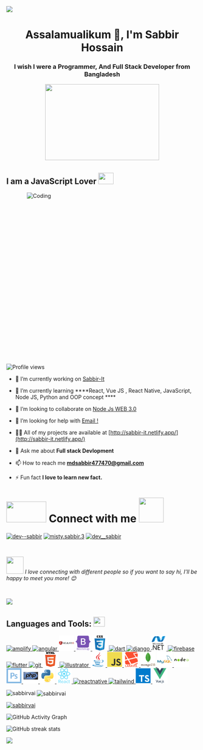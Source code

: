 ![](https://cdn.fbsbx.com/v/t59.2708-21/278764585_596256831428904_6484570594458471266_n.gif?_nc_cat=100&ccb=1-7&_nc_sid=041f46&_nc_eui2=AeHCVBv-IPQMMthriqF-Zt-JvEgd-rnKQTy8SB36ucpBPNr0-zg1YgrgO_TCOAlvZxHzHbIZb6JppORE7KDvbVXS&_nc_ohc=yL6vfKRGIRkAX-Acesp&_nc_ht=cdn.fbsbx.com&oh=03_AVIwo2nBmBBiDph8kMiNE9REae_eNXFOKjvlgF0fA7FNew&oe=62BE0DAB)

<h1 align="center">Assalamualikum 👋, I'm Sabbir Hossain</h1>
<h3 align="center">I wish I were a Programmer, And Full Stack Developer from Bangladesh</h3>
<p align="center"> <img  height="200" width="300" src="https://media.giphy.com/media/fW4G2bsiMZiAwipQVJ/giphy.gif"> </p>

<h2 align="start">I am a JavaScript Lover <img height="30" width="40" src="https://camo.githubusercontent.com/63371d36886ee658f5a97401f393e1ab1684b2fd3de674b8f5efc7d410b2a3d0/68747470733a2f2f6d656469612e67697068792e636f6d2f6d656469612f57556c706c634d704f43456d5447427442572f67697068792e676966"></h2>
<img align="right" alt="Coding" width="450" height="450" src="https://cdn.dribbble.com/users/1162077/screenshots/3848914/media/7ed7d5ca074b48b328150e5a231e8d1f.gif">

![Profile views](https://gpvc.arturio.dev/sabbirvai) 

- 🔭 I’m currently working on [Sabbir-It](http://sabbir-it.netlify.app/)

- 🌱 I’m currently learning ****React, Vue JS , React Native, JavaScript, Node JS, Python and OOP concept ****

- 👯 I’m looking to collaborate on [Node Js WEB 3.0](http://sabbir-it.netlify.app/)

- 🤝 I’m looking for help with [Email !](http://mdsabbir477470@gmail.com/)

- 👨‍💻 All of my projects are available at [http://sabbir-it.netlify.app/](http://sabbir-it.netlify.app/)

- 💬 Ask me about **Full stack Devlopment**

- 📫 How to reach me **mdsabbir477470@gmail.com**

- ⚡ Fun fact **I love to learn new fact.**

<h1 align="left"><img height="55" width="105" src="https://cdn.dribbble.com/users/3052691/screenshots/6178918/media/d22c346007dce4e3c8c97bd5b09d8363.gif"> Connect with me <img height="65" width="65" src="https://github.com/rajput2107/rajput2107/blob/master/Assets/Handshake.gif?raw=true"> </h1>

<p align="left">
<a href="https://twitter.com/dev--sabbir" target="blank"><img align="center" src="https://raw.githubusercontent.com/rahuldkjain/github-profile-readme-generator/master/src/images/icons/Social/twitter.svg" alt="dev--sabbir" height="30" width="40" /></a>
<a href="https://fb.com/misty.sabbir.3" target="blank"><img align="center" src="https://raw.githubusercontent.com/rahuldkjain/github-profile-readme-generator/master/src/images/icons/Social/facebook.svg" alt="misty.sabbir.3" height="30" width="40" /></a>
<a href="https://instagram.com/dev__sabbir" target="blank"><img align="center" src="https://raw.githubusercontent.com/rahuldkjain/github-profile-readme-generator/master/src/images/icons/Social/instagram.svg" alt="dev__sabbir" height="30" width="40" /></a>
</p>
<br>
<p><i><img height="45" width="45" src="https://camo.githubusercontent.com/ec0df7b334d15078e980be8f26f35f1bd6f004eaa4a121db42fed361360c1817/68747470733a2f2f6d656469612e67697068792e636f6d2f6d656469612f4c6e516a7057614f4e386e68723231764e572f67697068792e676966"> I love connecting with different people so if you want to say hi, I'll be happy to meet you more! 😊</i></p>
<br>

![](https://cdn.fbsbx.com/v/t59.2708-21/290679287_716194729655162_5232320856011826837_n.gif?_nc_cat=101&ccb=1-7&_nc_sid=041f46&_nc_eui2=AeEDcawJqBBQmi42rMIa4mk8MRWx9xwBpD0xFbH3HAGkPfY0CzMdjEQGkgdO-ydljo3L85bc0RIN6IL9XmqAXJ2U&_nc_ohc=82N0ch7uZdsAX9KQ5IL&_nc_oc=AQkFe9Cg0NXcAZHUF29WCCpZNKGBoc_IwLtvdshb9JsWEwM5g8_p7SJVUmIZ8UrYshk&_nc_ht=cdn.fbsbx.com&oh=03_AVLyguyc3G00e5v_2IoWlyMruAEo6Wb-OHkMZiqU2CIZKA&oe=62BE1090)

<h2 align="left">Languages and Tools: <img height="26" width="30" src="https://camo.githubusercontent.com/4a6d78c6937e3980495875e8a8e904fc57d0639c4c8012ff0d40af64da2f96f1/68747470733a2f2f6d656469612e67697068792e636f6d2f6d656469612f31796e4345746c674d5041654e4171646e752f67697068792e676966"></h2>
<p align="left"> <a href="https://aws.amazon.com/amplify/" target="_blank" rel="noreferrer"> <img src="https://docs.amplify.aws/assets/logo-dark.svg" alt="amplify" width="40" height="40"/> </a> <a href="https://angular.io" target="_blank" rel="noreferrer"> <img src="https://angular.io/assets/images/logos/angular/angular.svg" alt="angular" width="40" height="40"/> </a> <a href="https://angular.io" target="_blank" rel="noreferrer"> <img src="https://raw.githubusercontent.com/devicons/devicon/master/icons/angularjs/angularjs-original-wordmark.svg" alt="angularjs" width="40" height="40"/> </a> <a href="https://getbootstrap.com" target="_blank" rel="noreferrer"> <img src="https://raw.githubusercontent.com/devicons/devicon/master/icons/bootstrap/bootstrap-plain-wordmark.svg" alt="bootstrap" width="40" height="40"/> </a> <a href="https://www.w3schools.com/css/" target="_blank" rel="noreferrer"> <img src="https://raw.githubusercontent.com/devicons/devicon/master/icons/css3/css3-original-wordmark.svg" alt="css3" width="40" height="40"/> </a> <a href="https://dart.dev" target="_blank" rel="noreferrer"> <img src="https://www.vectorlogo.zone/logos/dartlang/dartlang-icon.svg" alt="dart" width="40" height="40"/> </a> <a href="https://www.djangoproject.com/" target="_blank" rel="noreferrer"> <img src="https://cdn.worldvectorlogo.com/logos/django.svg" alt="django" width="40" height="40"/> </a> <a href="https://dotnet.microsoft.com/" target="_blank" rel="noreferrer"> <img src="https://raw.githubusercontent.com/devicons/devicon/master/icons/dot-net/dot-net-original-wordmark.svg" alt="dotnet" width="40" height="40"/> </a> <a href="https://firebase.google.com/" target="_blank" rel="noreferrer"> <img src="https://www.vectorlogo.zone/logos/firebase/firebase-icon.svg" alt="firebase" width="40" height="40"/> </a> <a href="https://flutter.dev" target="_blank" rel="noreferrer"> <img src="https://www.vectorlogo.zone/logos/flutterio/flutterio-icon.svg" alt="flutter" width="40" height="40"/> </a> <a href="https://git-scm.com/" target="_blank" rel="noreferrer"> <img src="https://www.vectorlogo.zone/logos/git-scm/git-scm-icon.svg" alt="git" width="40" height="40"/> </a> <a href="https://www.w3.org/html/" target="_blank" rel="noreferrer"> <img src="https://raw.githubusercontent.com/devicons/devicon/master/icons/html5/html5-original-wordmark.svg" alt="html5" width="40" height="40"/> </a> <a href="https://www.adobe.com/in/products/illustrator.html" target="_blank" rel="noreferrer"> <img src="https://www.vectorlogo.zone/logos/adobe_illustrator/adobe_illustrator-icon.svg" alt="illustrator" width="40" height="40"/> </a> <a href="https://www.java.com" target="_blank" rel="noreferrer"> <img src="https://raw.githubusercontent.com/devicons/devicon/master/icons/java/java-original.svg" alt="java" width="40" height="40"/> </a> <a href="https://developer.mozilla.org/en-US/docs/Web/JavaScript" target="_blank" rel="noreferrer"> <img src="https://raw.githubusercontent.com/devicons/devicon/master/icons/javascript/javascript-original.svg" alt="javascript" width="40" height="40"/> </a> <a href="https://laravel.com/" target="_blank" rel="noreferrer"> <img src="https://raw.githubusercontent.com/devicons/devicon/master/icons/laravel/laravel-plain-wordmark.svg" alt="laravel" width="40" height="40"/> </a> <a href="https://www.mongodb.com/" target="_blank" rel="noreferrer"> <img src="https://raw.githubusercontent.com/devicons/devicon/master/icons/mongodb/mongodb-original-wordmark.svg" alt="mongodb" width="40" height="40"/> </a> <a href="https://www.mysql.com/" target="_blank" rel="noreferrer"> <img src="https://raw.githubusercontent.com/devicons/devicon/master/icons/mysql/mysql-original-wordmark.svg" alt="mysql" width="40" height="40"/> </a> <a href="https://nodejs.org" target="_blank" rel="noreferrer"> <img src="https://raw.githubusercontent.com/devicons/devicon/master/icons/nodejs/nodejs-original-wordmark.svg" alt="nodejs" width="40" height="40"/> </a> <a href="https://www.photoshop.com/en" target="_blank" rel="noreferrer"> <img src="https://raw.githubusercontent.com/devicons/devicon/master/icons/photoshop/photoshop-line.svg" alt="photoshop" width="40" height="40"/> </a> <a href="https://www.php.net" target="_blank" rel="noreferrer"> <img src="https://raw.githubusercontent.com/devicons/devicon/master/icons/php/php-original.svg" alt="php" width="40" height="40"/> </a> <a href="https://www.python.org" target="_blank" rel="noreferrer"> <img src="https://raw.githubusercontent.com/devicons/devicon/master/icons/python/python-original.svg" alt="python" width="40" height="40"/> </a> <a href="https://reactjs.org/" target="_blank" rel="noreferrer"> <img src="https://raw.githubusercontent.com/devicons/devicon/master/icons/react/react-original-wordmark.svg" alt="react" width="40" height="40"/> </a> <a href="https://reactnative.dev/" target="_blank" rel="noreferrer"> <img src="https://reactnative.dev/img/header_logo.svg" alt="reactnative" width="40" height="40"/> </a> <a href="https://tailwindcss.com/" target="_blank" rel="noreferrer"> <img src="https://www.vectorlogo.zone/logos/tailwindcss/tailwindcss-icon.svg" alt="tailwind" width="40" height="40"/> </a> <a href="https://www.typescriptlang.org/" target="_blank" rel="noreferrer"> <img src="https://raw.githubusercontent.com/devicons/devicon/master/icons/typescript/typescript-original.svg" alt="typescript" width="40" height="40"/> </a> <a href="https://vuejs.org/" target="_blank" rel="noreferrer"> <img src="https://raw.githubusercontent.com/devicons/devicon/master/icons/vuejs/vuejs-original-wordmark.svg" alt="vuejs" width="40" height="40"/> </a> </p>

<p><img align="left" src="https://github-readme-stats.vercel.app/api/top-langs?username=sabbirvai&show_icons=true&locale=en&layout=compact" alt="sabbirvai" /></p>

<p>&nbsp;<img align="center" src="https://github-readme-stats.vercel.app/api?username=sabbirvai&show_icons=true&locale=en" alt="sabbirvai" /></p>  


<p align="left"> <a href="https://github.com/ryo-ma/github-profile-trophy"><img src="https://github-profile-trophy.vercel.app/?username=sabbirvai" alt="sabbirvai" /></a> </p>

![GitHub Activity Graph](https://activity-graph.herokuapp.com/graph?username=sabbirvai)    

![GitHub streak stats](https://github-readme-streak-stats.herokuapp.com/?user=sabbirvai) 

<p> <img src="https://raw.githubusercontent.com/devSahinur/devSahinur/582dc7730ce1818b8905cefe91b15528a2807d78/assets/Thanks.svg"></p>

